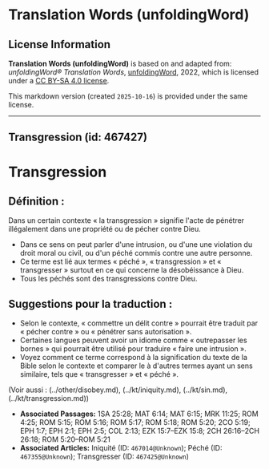 # Translation Words (unfoldingWord)

## License Information

**Translation Words (unfoldingWord)** is based on and adapted from: _unfoldingWord® Translation Words_, [unfoldingWord](https://unfoldingword.org/utw), 2022, which is licensed under a [CC BY-SA 4.0 license](https://creativecommons.org/licenses/by-sa/4.0/legalcode.en).

This markdown version (created `2025-10-16`) is provided under the same license.



--------------------------------

## Transgression (id: 467427)

Transgression
=============

Définition :
------------

Dans un certain contexte « la transgression » signifie l'acte de pénétrer illégalement dans une propriété ou de pécher contre Dieu.

* Dans ce sens on peut parler d'une intrusion, ou d'une une violation du droit moral ou civil, ou d'un péché commis contre une autre personne.
* Ce terme est lié aux termes « péché », « transgression » et « transgresser » surtout en ce qui concerne la désobéissance à Dieu.
* Tous les péchés sont des transgressions contre Dieu.

Suggestions pour la traduction :
--------------------------------

* Selon le contexte, « commettre un délit contre » pourrait être traduit par « pécher contre » ou « pénétrer sans autorisation ».
* Certaines langues peuvent avoir un idiome comme « outrepasser les bornes » qui pourrait être utilisé pour traduire « faire une intrusion ».
* Voyez comment ce terme correspond à la signification du texte de la Bible selon le contexte et comparer le à d'autres termes ayant un sens similaire, tels que « transgresser » et « péché ».

(Voir aussi : (../other/disobey.md), (../kt/iniquity.md), (../kt/sin.md), (../kt/transgression.md))

* **Associated Passages:** 1SA 25:28; MAT 6:14; MAT 6:15; MRK 11:25; ROM 4:25; ROM 5:15; ROM 5:16; ROM 5:17; ROM 5:18; ROM 5:20; 2CO 5:19; EPH 1:7; EPH 2:1; EPH 2:5; COL 2:13; EZK 15:7–EZK 15:8; 2CH 26:16–2CH 26:18; ROM 5:20–ROM 5:21
* **Associated Articles:** Iniquité (ID: `467014@Unknown`); Péché (ID: `467355@Unknown`); Transgresser (ID: `467425@Unknown`)


